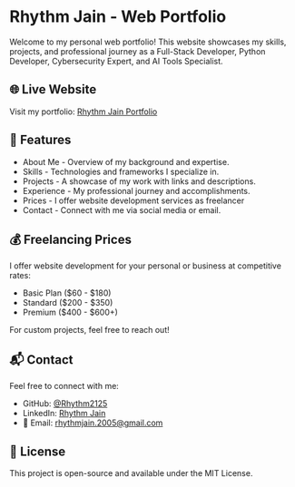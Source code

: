 # Rhythm Jain - Web Portfolio

Welcome to my personal web portfolio! This website showcases my skills, projects, and professional journey as a Full-Stack Developer, Python Developer, Cybersecurity Expert, and AI Tools Specialist.

## 🌐 Live Website

Visit my portfolio: [Rhythm Jain Portfolio](https://rhythmjainportfolio.vercel.app/)

## 🚀 Features

- About Me - Overview of my background and expertise.
- Skills - Technologies and frameworks I specialize in.
- Projects - A showcase of my work with links and descriptions.
- Experience - My professional journey and accomplishments.
- Prices - I offer website development services as freelancer
- Contact - Connect with me via social media or email.

## 💰 Freelancing Prices

I offer website development for your personal or business at competitive rates:

- Basic Plan ($60 - $180)
- Standard ($200 - $350)
- Premium ($400 - $600+)

For custom projects, feel free to reach out!

## 📬 Contact

Feel free to connect with me:

- GitHub: [@Rhythm2125](https://github.com/Rhythm2125)
- LinkedIn: [Rhythm Jain](https://www.linkedin.com/in/rhythm-jain-7a41ba288)
- 📧 Email: [rhythmjain.2005@gmail.com](mailto:rhythmjain.2005@gmail.com)

## 📜 License

This project is open-source and available under the MIT License.
